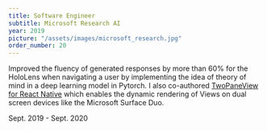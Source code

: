```yaml
---
title: Software Engineer 
subtitle: Microsoft Research AI
year: 2019
picture: "/assets/images/microsoft_research.jpg"
order_number: 20
---
```

<html>
    Improved the fluency of generated responses by more than 60% for the HoloLens when navigating a user by implementing the idea of theory of mind in a deep learning model in Pytorch. I also co-authored <a href="https://github.com/microsoft/react-native-dualscreen">TwoPaneView for React Native</a> which enables the dynamic rendering of Views on dual screen devices like the Microsoft Surface Duo.
    <p class="centered">Sept. 2019 - Sept. 2020</p>
</html>